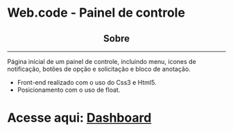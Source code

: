 

 <h1> Web.code - Painel de controle </h1> 
 
<h2 align="center"> Sobre</h2>

---
<p> Página inícial de um painel de controle, incluindo menu, icones de notificação, botões de opção e solicitação e bloco de anotação. </p>

- Front-end realizado com o uso do Css3 e Html5.
- Posicionamento com o uso de float.




Acesse aqui: 
[Dashboard](https://laura-fg.github.io/Dashboard-Web.code/)
=======
